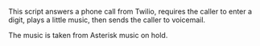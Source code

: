 This script answers a phone call from Twilio, requires the caller to enter a digit, plays a little music, then sends the caller to voicemail. 

The music is taken from Asterisk music on hold.
